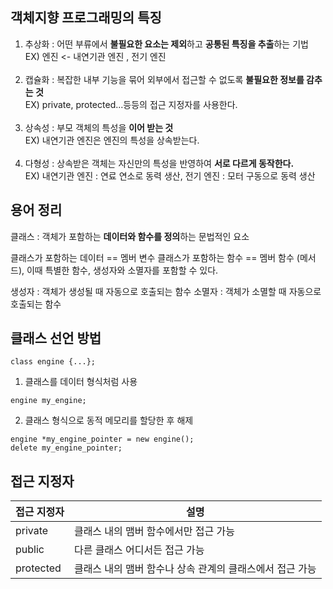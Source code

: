 ## 객체지향 프로그래밍의 특징
1. 추상화 : 어떤 부류에서 **불필요한 요소는 제외**하고 **공통된 특징을 추출**하는 기법<br>
EX) 엔진 <- 내연기관 엔진 , 전기 엔진<br><br>
2. 캡슐화 : 복잡한 내부 기능을 묶어 외부에서 접근할 수 없도록 **불필요한 정보를 감추는 것**<br>
EX) private, protected...등등의 접근 지정자를 사용한다.<br><br>
3. 상속성 : 부모 객체의 특성을 **이어 받는 것**<br>
EX) 내연기관 엔진은 엔진의 특성을 상속받는다.<br><br>
4. 다형성 : 상속받은 객체는 자신만의 특성을 반영하여 **서로 다르게 동작한다.**<br>
EX) 내연기관 엔진 : 연료 연소로 동력 생산, 전기 엔진 : 모터 구동으로 동력 생산

## 용어 정리
클래스 : 객체가 포함하는 **데이터와 함수를 정의**하는 문법적인 요소

클래스가 포함하는 데이터 == 멤버 변수
클래스가 포함하는 함수 == 멤버 함수 (메서드), 이때 특별한 함수, 생성자와 소멸자를 포함할 수 있다.

생성자 : 객체가 생성될 때 자동으로 호출되는 함수
소멸자 : 객체가 소멸할 때 자동으로 호출되는 함수

## 클래스 선언 방법
~~~
class engine {...};
~~~

1. 클래스를 데이터 형식처럼 사용
~~~
engine my_engine;
~~~
2. 클래스 형식으로 동적 메모리를 할당한 후 해제
~~~
engine *my_engine_pointer = new engine();
delete my_engine_pointer;
~~~

## 접근 지정자
|접근 지정자|설명|
|---|--|
|private|클래스 내의 맴버 함수에서만 접근 가능|
|public|다른 클래스 어디서든 접근 가능|
|protected|클래스 내의 맴버 함수나 상속 관계의 클래스에서 접근 가능|

